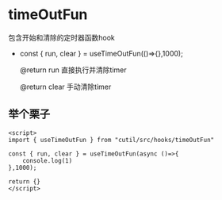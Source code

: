 # timeOutFun

包含开始和清除的定时器函数hook

- const {
    run, clear
} = useTimeOutFun(()=>{},1000);

  @return run 直接执行并清除timer

  @return clear 手动清除timer

## 举个栗子

```
<script>
import { useTimeOutFun } from "cutil/src/hooks/timeOutFun"

const { run, clear } = useTimeOutFun(async ()=>{
    console.log(1)
},1000);

return {}
</script>
```
